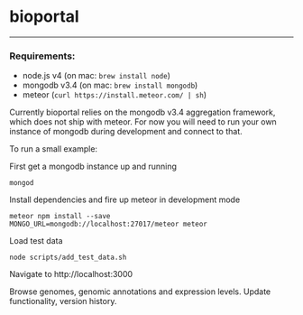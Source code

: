 # bioportal
----
### Requirements:

* node.js v4 (on mac: ```brew install node```)
* mongodb v3.4 (on mac: ```brew install mongodb```)
* meteor (```curl https://install.meteor.com/ | sh```) 

Currently bioportal relies on the mongodb v3.4 aggregation framework, which does not ship with meteor. For now you will need to run your own instance of mongodb during development and connect to that.

To run a small example:

First get a mongodb instance up and running

```
mongod
```

Install dependencies and fire up meteor in development mode

```
meteor npm install --save
MONGO_URL=mongodb://localhost:27017/meteor meteor
```

Load test data

```
node scripts/add_test_data.sh
```

Navigate to http://localhost:3000

Browse genomes, genomic annotations and expression levels. Update functionality, version history.

